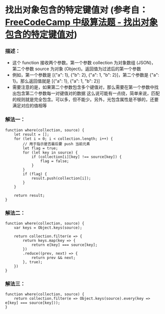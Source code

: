 # 找出对象包含的特定键值对 (参考自： [FreeCodeCamp 中级算法题 - 找出对象包含的特定键值对](https://singsing.io/blog/fcc/intermediate-where-art-thou/#more))
### 描述：
* 这个 function 接收两个参数。第一个参数 collection 为对象数组 (JSON)，第二个参数 source 为对象 (Object)。返回值为过滤后的第一个参数
* 例如，第一个参数是 [{"a": 1}, {"b": 2}, {"a": 1, "b": 2}]，第二个参数是 {"a": 1}。那么返回值就是 [{"a": 1}, {"a": 1, "b": 2}]
* 需要注意的是，如果第二个参数包含多个键值对，那么需要在第一个参数中找出包含第二个参数每一对键值对的数据
这么说可能有一点绕，简单来说，匹配的规则就是完全包含。可以多，但不能少。另外，光包含属性是不够的，还要满足对应的值相等
### 解法一：
```
function where(collection, source) {
    let result = [];
    for (let i = 0; i < collection.length; i++) {
        // 用于指示是否最后要 push 当前元素
        let flag = true;
        for (let key in source) {
            if (collection[i][key] !== source[key]) {
                flag = false;
            }
        }
        if (flag) {
            result.push(collection[i]);
        }
    }

    return result;
}
```
### 解法二：
```
function where(collection, source) {
    var keys = Object.keys(source);

    return collection.filter(e => {
        return keys.map(key => {
            return e[key] === source[key];
        })
        .reduce((prev, next) => {
            return prev && next;
        }, true);
    })
}
```
### 解法三：
```
function where(collection, source) {
    return collection.filter(e => Object.keys(source).every(key => e[key] === source[key]));
}
```